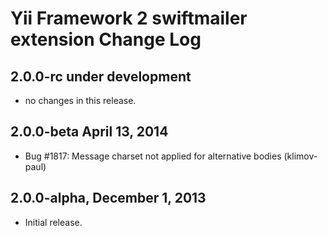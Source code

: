 Yii Framework 2 swiftmailer extension Change Log
================================================

2.0.0-rc under development
--------------------------

- no changes in this release.


2.0.0-beta April 13, 2014
-------------------------

- Bug #1817: Message charset not applied for alternative bodies (klimov-paul)

2.0.0-alpha, December 1, 2013
-----------------------------

- Initial release.
